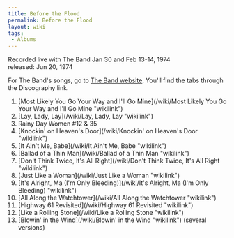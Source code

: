 ```yaml
---
title: Before the Flood
permalink: Before the Flood
layout: wiki
tags:
 - Albums
---
```


Recorded live with The Band Jan 30 and Feb 13-14, 1974  
released: Jun 20, 1974

For The Band's songs, go to [The Band website](http://theband.hiof.no/).
You'll find the tabs through the Discography link.

1.  [Most Likely You Go Your Way and I'll Go
    Mine](/wiki/Most Likely You Go Your Way and I'll Go Mine "wikilink")
2.  [Lay, Lady, Lay](/wiki/Lay, Lady, Lay "wikilink")
3.  Rainy Day Women \#12 & 35
4.  [Knockin' on Heaven's Door](/wiki/Knockin' on Heaven's Door "wikilink")
5.  [It Ain't Me, Babe](/wiki/It Ain't Me, Babe "wikilink")
6.  [Ballad of a Thin Man](/wiki/Ballad of a Thin Man "wikilink")
7.  [Don't Think Twice, It's All
    Right](/wiki/Don't Think Twice, It's All Right "wikilink")
8.  [Just Like a Woman](/wiki/Just Like a Woman "wikilink")
9.  [It's Alright, Ma (I'm Only
    Bleeding)](/wiki/It's Alright, Ma (I'm Only Bleeding) "wikilink")
10. [All Along the Watchtower](/wiki/All Along the Watchtower "wikilink")
11. [Highway 61 Revisited](/wiki/Highway 61 Revisited "wikilink")
12. [Like a Rolling Stone](/wiki/Like a Rolling Stone "wikilink")
13. [Blowin' in the Wind](/wiki/Blowin' in the Wind "wikilink") (several
    versions)

